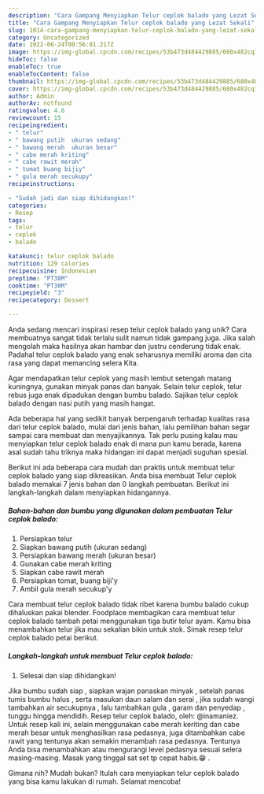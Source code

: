```yaml
---
description: "Cara Gampang Menyiapkan Telur ceplok balado yang Lezat Sekali"
title: "Cara Gampang Menyiapkan Telur ceplok balado yang Lezat Sekali"
slug: 1014-cara-gampang-menyiapkan-telur-ceplok-balado-yang-lezat-sekali
category: Uncategorized
date: 2022-06-24T00:56:01.217Z
image: https://img-global.cpcdn.com/recipes/53b473d484429885/680x482cq70/telur-ceplok-balado-foto-resep-utama.jpg
hideToc: false
enableToc: true
enableTocContent: false
thumbnail: https://img-global.cpcdn.com/recipes/53b473d484429885/680x482cq70/telur-ceplok-balado-foto-resep-utama.jpg
cover: https://img-global.cpcdn.com/recipes/53b473d484429885/680x482cq70/telur-ceplok-balado-foto-resep-utama.jpg
author: Admin
authorAv: notfound
ratingvalue: 4.6
reviewcount: 15
recipeingredient:
- " telur"
- " bawang putih  ukuran sedang"
- " bawang merah  ukuran besar"
- " cabe merah kriting"
- " cabe rawit merah"
- " tomat buang bijiy"
- " gula merah secukupy"
recipeinstructions:

- "Sudah jadi dan siap dihidangkan!"
categories:
- Resep
tags:
- telur
- ceplok
- balado

katakunci: telur ceplok balado 
nutrition: 129 calories
recipecuisine: Indonesian
preptime: "PT38M"
cooktime: "PT30M"
recipeyield: "3"
recipecategory: Dessert

---
```





Anda sedang mencari inspirasi resep telur ceplok balado yang unik? Cara membuatnya sangat tidak terlalu sulit namun tidak gampang juga. Jika salah mengolah maka hasilnya akan hambar dan justru cenderung tidak enak. Padahal telur ceplok balado yang enak seharusnya memiliki aroma dan cita rasa yang dapat memancing selera Kita.





Agar mendapatkan telur ceplok yang masih lembut setengah matang kuningnya, gunakan minyak panas dan banyak. Selain telur ceplok, telur rebus juga enak dipadukan dengan bumbu balado. Sajikan telur ceplok balado dengan nasi putih yang masih hangat.

Ada beberapa hal yang sedikit banyak berpengaruh terhadap kualitas rasa dari telur ceplok balado, mulai dari jenis bahan, lalu pemilihan bahan segar sampai cara membuat dan menyajikannya. Tak perlu pusing kalau mau menyiapkan telur ceplok balado enak di mana pun kamu berada, karena asal sudah tahu triknya maka hidangan ini dapat menjadi suguhan spesial.






Berikut ini ada beberapa cara mudah dan praktis untuk membuat telur ceplok balado yang siap dikreasikan. Anda bisa membuat Telur ceplok balado memakai 7 jenis bahan dan 0 langkah pembuatan. Berikut ini langkah-langkah dalam menyiapkan hidangannya.

<!--inarticleads1-->

##### Bahan-bahan dan bumbu yang digunakan dalam pembuatan Telur ceplok balado:

1. Persiapkan  telur
1. Siapkan  bawang putih  (ukuran sedang)
1. Persiapkan  bawang merah  (ukuran besar)
1. Gunakan  cabe merah kriting
1. Siapkan  cabe rawit merah
1. Persiapkan  tomat, buang biji&#39;y
1. Ambil  gula merah secukup&#39;y


Cara membuat telur ceplok balado tidak ribet karena bumbu balado cukup dihaluskan pakai blender. Foodplace membagikan cara membuat telur ceplok balado tambah petai menggunakan tiga butir telur ayam. Kamu bisa menambahkan telur jika mau sekalian bikin untuk stok. Simak resep telur ceplok balado petai berikut. 

<!--inarticleads2-->

##### Langkah-langkah untuk membuat Telur ceplok balado:


1. Selesai dan siap dihidangkan!

Jika bumbu sudah siap , siapkan wajan panaskan minyak , setelah panas tumis bumbu halus , serta masukan daun salam dan serai , jika sudah wangi tambahkan air secukupnya , lalu tambahkan gula , garam dan penyedap , tunggu hingga mendidih. Resep telur ceplok balado, oleh: @inamaniez. Untuk resep kali ini, selain menggunakan cabe merah keriting dan cabe merah besar untuk menghasilkan rasa pedasnya, juga ditambahkan cabe rawit yang tentunya akan semakin menambah rasa pedasnya. Tentunya Anda bisa menambahkan atau mengurangi level pedasnya sesuai selera masing-masing. Masak yang tinggal sat set tp cepat habis.😁 . 

Gimana nih? Mudah bukan? Itulah cara menyiapkan telur ceplok balado yang bisa kamu lakukan di rumah. Selamat mencoba!
